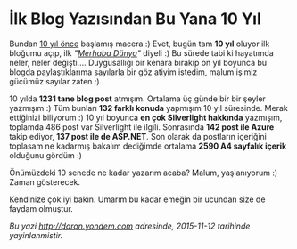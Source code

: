 # İlk Blog Yazısından Bu Yana 10 Yıl 

Bundan [10 yıl önce](http://daron.yondem.com/software/post/be1d28be-75f3-4c8a-bdba-20f7ff2752b0) başlamış macera :) Evet, bugün tam **10 yıl** oluyor ilk bloğumu açıp, ilk *"[Merhaba Dünya](http://daron.yondem.com/software/post/be1d28be-75f3-4c8a-bdba-20f7ff2752b0)"* diyeli :) Bu sürede tabi ki hayatımda neler, neler değişti.... Duygusallığı bir kenara bırakıp on yıl boyunca bu blogda paylaştıklarıma sayılarla bir göz atiyim istedim, malum işimiz gücümüz sayılar zaten :) 

10 yılda **1231 tane blog post** atmışım. Ortalama üç günde bir bir şeyler yazmışım :) Tüm bunları **132 farklı konuda** yapmışım 10 yıl süresinde. Merak ettiğinizi biliyorum :) 10 yıl boyunca **en çok Silverlight hakkında** yazmışım, toplamda 486 post var Silverlight ile ilgili. Sonrasında **142 post ile Azure** takip ediyor, **137 post ile de ASP.NET**. Son olarak da postların içeriğini toplasam ne kadarmış bakalım dediğimde ortalama **2590 A4 sayfalık içerik** olduğunu gördüm :)

Önümüzdeki 10 senede ne kadar yazarım acaba? Malum, yaşlanıyorum :) Zaman gösterecek.

Kendinize çok iyi bakın. Umarım bu kadar emeğin bir ucundan size de faydam olmuştur.


*Bu yazi http://daron.yondem.com adresinde, 2015-11-12 tarihinde yayinlanmistir.*